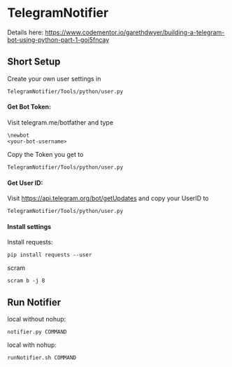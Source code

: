 # TelegramNotifier
Details here:
https://www.codementor.io/garethdwyer/building-a-telegram-bot-using-python-part-1-goi5fncay

## Short Setup
Create your own user settings in

```
TelegramNotifier/Tools/python/user.py
```

#### Get Bot Token:
Visit telegram.me/botfather and type

```
\newbot 
<your-bot-username> 
```

Copy the Token you get to

```
TelegramNotifier/Tools/python/user.py
```

#### Get User ID:
Visit https://api.telegram.org/bot/getUpdates and copy your UserID to

```
TelegramNotifier/Tools/python/user.py
```

#### Install settings
Install requests:

```
pip install requests --user 
```
scram

```
scram b -j 8
```

## Run Notifier

local without nohup:

```
notifier.py COMMAND
```

local with nohup:

```
runNotifier.sh COMMAND
```
